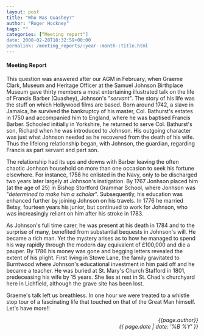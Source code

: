 ```yaml
---
layout: post
title: "Who Was Quashey?"
author: "Roger Hockney"
tags: ""
categories: [“Meeting report"]
date: 2008-02-28T18:32:59+00:00
permalink: /meeting_reports/:year-:month-:title.html
---
```

#### Meeting Report ####

This question was answered after our AGM in February, when Graeme Clark, Museum and Heritage Officer at the Samuel Johnson Birthplace Museum gave thirty members a most entertaining illustrated talk on the life of Francis Barber (Quashey), Johnson's "*servant*". The story of his life was the stuff on which Hollywood films are based. Born around 1742, a slave in Jamaica, he survived the bankruptcy of his master, Col. Bathurst's estates in 1750 and accompanied him to England, where he was baptised Francis Barber. Schooled initially in Yorkshire, he returned to serve Col. Bathurst's son, Richard when he was introduced to Johnson. His outgoing character was just what Johnson needed as he recovered from the death of his wife. Thus the lifelong relationship began, with Johnson, the guardian, regarding Francis as part servant and part son.

The relationship had its ups and downs with Barber leaving the often chaotic Jonhson household on more than one occasion to seek his fortune elsewhere. For instance, 1758 he enlisted in the Navy, only to be discharged two years later largely at Johnson's instigation. By 1767 Jonhson placed him (at the age of 25) in Bishop Stortford Grammar School, where Jonhson was "*determined to make him a scholar*". Subsequently, his education was enhanced further by joining Johnson on his travels. In 1776 he married Betsy, fourteen years his junior, but continued to work for Johnson, who was increasingly reliant on him after his stroke in 1783.

As Johnson's full time carer, he was present at his death in 1784 and to the surprise of many, benefited from substantial bequests in Johnson's will. He became a rich man. Yet the mystery arises as to how he managed to spend his way rapidly through the modern day equivalent of £100,000 and die a pauper. By 1786 his money was gone and begging letters revealed the extent of his plight. First living in Stowe Lane, the family gravitated to Burntwood where Johnson's educational investment in him paid off and he became a teacher. He was buried at St. Mary's Church Stafford in 1801, predeceasing his wife by 15 years. She lies at rest in St. Chad's churchyard here in Lichfield, although the grave site has been lost.

Graeme's talk left us breathless. In one hour we were treated to a whistle stop tour of a fascinating life that touched on that of the Great Man himself. Let's have more!!

<p align="right"><i> {{page.author}} <br> {{ page.date | date: '%B %Y' }} </i></p>
